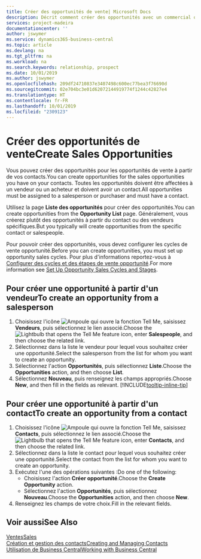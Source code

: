 ```yaml
---
title: Créer des opportunités de vente| Microsoft Docs
description: Décrit comment créer des opportunités avec un commercial ou un contact dans Business Central.
services: project-madeira
documentationcenter: ''
author: jswymer
ms.service: dynamics365-business-central
ms.topic: article
ms.devlang: na
ms.tgt_pltfrm: na
ms.workload: na
ms.search.keywords: relationship, prospect
ms.date: 10/01/2019
ms.author: jswymer
ms.openlocfilehash: 209df24710837e3407498c600ec77bea3f76690d
ms.sourcegitcommit: 02e704bc3e01d62072144919774f1244c42827e4
ms.translationtype: HT
ms.contentlocale: fr-FR
ms.lasthandoff: 10/01/2019
ms.locfileid: "2309123"
---
```

# <a name="create-sales-opportunities"></a><span data-ttu-id="da617-103">Créer des opportunités de vente</span><span class="sxs-lookup"><span data-stu-id="da617-103">Create Sales Opportunities</span></span>
<span data-ttu-id="da617-104">Vous pouvez créer des opportunités pour les opportunités de vente à partir de vos contacts.</span><span class="sxs-lookup"><span data-stu-id="da617-104">You can create opportunities for the sales opportunities you have on your contacts.</span></span> <span data-ttu-id="da617-105">Toutes les opportunités doivent être affectées à un vendeur ou un acheteur et doivent avoir un contact.</span><span class="sxs-lookup"><span data-stu-id="da617-105">All opportunities must be assigned to a salesperson or purchaser and must have a contact.</span></span>

<span data-ttu-id="da617-106">Utilisez la page **Liste des opportunités** pour créer des opportunités.</span><span class="sxs-lookup"><span data-stu-id="da617-106">You can create opportunities from the **Opportunity List** page.</span></span> <span data-ttu-id="da617-107">Généralement, vous créerez plutôt des opportunités à partir du contact ou des vendeurs spécifiques.</span><span class="sxs-lookup"><span data-stu-id="da617-107">But you typically will create opportunities from the specific contact or salespeople.</span></span>

<span data-ttu-id="da617-108">Pour pouvoir créer des opportunités, vous devez configurer les cycles de vente opportunité.</span><span class="sxs-lookup"><span data-stu-id="da617-108">Before you can create opportunities, you must set up opportunity sales cycles.</span></span> <span data-ttu-id="da617-109">Pour plus d'informations reportez-vous à [Configurer des cycles et des étapes de vente opportunité](marketing-how-setup-opportunity-sales-cycles-stages.md).</span><span class="sxs-lookup"><span data-stu-id="da617-109">For more information see [Set Up Opportunity Sales Cycles and Stages](marketing-how-setup-opportunity-sales-cycles-stages.md).</span></span>

## <a name="to-create-an-opportunity-from-a-salesperson"></a><span data-ttu-id="da617-110">Pour créer une opportunité à partir d'un vendeur</span><span class="sxs-lookup"><span data-stu-id="da617-110">To create an opportunity from a salesperson</span></span>
1. <span data-ttu-id="da617-111">Choisissez l'icône ![Ampoule qui ouvre la fonction Tell Me](media/ui-search/search_small.png "Dites-moi ce que vous voulez faire"), saisissez **Vendeurs**, puis sélectionnez le lien associé.</span><span class="sxs-lookup"><span data-stu-id="da617-111">Choose the ![Lightbulb that opens the Tell Me feature](media/ui-search/search_small.png "Tell me what you want to do") icon, enter **Salespeople**, and then choose the related link.</span></span>
2. <span data-ttu-id="da617-112">Sélectionnez dans la liste le vendeur pour lequel vous souhaitez créer une opportunité.</span><span class="sxs-lookup"><span data-stu-id="da617-112">Select the salesperson from the list for whom you want to create an opportunity.</span></span>
3. <span data-ttu-id="da617-113">Sélectionnez l'action **Opportunités**, puis sélectionnez **Liste**.</span><span class="sxs-lookup"><span data-stu-id="da617-113">Choose the **Opportunities** action, and then choose **List**.</span></span>
4. <span data-ttu-id="da617-114">Sélectionnez **Nouveau**, puis renseignez les champs appropriés.</span><span class="sxs-lookup"><span data-stu-id="da617-114">Choose **New**, and then fill in the fields as relevant.</span></span> [!INCLUDE[tooltip-inline-tip](includes/tooltip-inline-tip_md.md)]  



## <a name="to-create-an-opportunity-from-a-contact"></a><span data-ttu-id="da617-115">Pour créer une opportunité à partir d'un contact</span><span class="sxs-lookup"><span data-stu-id="da617-115">To create an opportunity from a contact</span></span>
1. <span data-ttu-id="da617-116">Choisissez l'icône ![Ampoule qui ouvre la fonction Tell Me](media/ui-search/search_small.png "Dites-moi ce que vous voulez faire"), saisissez **Contacts**, puis sélectionnez le lien associé.</span><span class="sxs-lookup"><span data-stu-id="da617-116">Choose the ![Lightbulb that opens the Tell Me feature](media/ui-search/search_small.png "Tell me what you want to do") icon, enter **Contacts**, and then choose the related link.</span></span>
2. <span data-ttu-id="da617-117">Sélectionnez dans la liste le contact pour lequel vous souhaitez créer une opportunité.</span><span class="sxs-lookup"><span data-stu-id="da617-117">Select the contact from the list for whom you want to create an opportunity.</span></span>
3. <span data-ttu-id="da617-118">Exécutez l'une des opérations suivantes :</span><span class="sxs-lookup"><span data-stu-id="da617-118">Do one of the following:</span></span>
   * <span data-ttu-id="da617-119">Choisissez l'action **Créer opportunité**.</span><span class="sxs-lookup"><span data-stu-id="da617-119">Choose the **Create Opportunity** action.</span></span>
   * <span data-ttu-id="da617-120">Sélectionnez l'action **Opportunités**, puis sélectionnez **Nouveau**.</span><span class="sxs-lookup"><span data-stu-id="da617-120">Choose the  **Opportunities** action, and then choose **New**.</span></span>
4. <span data-ttu-id="da617-121">Renseignez les champs de votre choix.</span><span class="sxs-lookup"><span data-stu-id="da617-121">Fill in the relevant fields.</span></span>

## <a name="see-also"></a><span data-ttu-id="da617-122">Voir aussi</span><span class="sxs-lookup"><span data-stu-id="da617-122">See Also</span></span>
[<span data-ttu-id="da617-123">Ventes</span><span class="sxs-lookup"><span data-stu-id="da617-123">Sales</span></span>](sales-manage-sales.md)  
[<span data-ttu-id="da617-124">Création et gestion des contacts</span><span class="sxs-lookup"><span data-stu-id="da617-124">Creating and Managing Contacts</span></span>](marketing-contacts.md)  
[<span data-ttu-id="da617-125">Utilisation de Business Central</span><span class="sxs-lookup"><span data-stu-id="da617-125">Working with Business Central</span></span>](ui-work-product.md)
